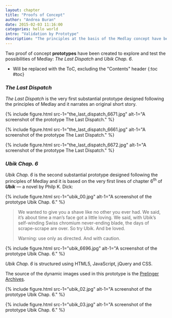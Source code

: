 ```yaml
---
layout: chapter
title: "Proofs of Concept"
author: "Andrea Buran"
date: 2015-02-03 11:16:00
categories: hello world
intro: "Validation by Prototype"
description: "The principles at the basis of the Medlay concept have been validated in two proof of concept prototypes: The Last Dispatch and Ubik Chap. 6."
---
```


Two proof of concept **prototypes** have been created to explore and test the possibilities of Medlay: *The Last Dispatch* and *Ubik Chap. 6*.

+ Will be replaced with the ToC, excluding the "Contents" header
{:toc #toc}

### *The Last Dispatch*

*The Last Dispatch* is the very first substantial prototype designed following the principles of Medlay and it narrates an original short story.

{% include figure.html src-1="the_last_dispatch_6671.jpg" alt-1="A screenshot of the prototype The Last Dispatch." %}

{% include figure.html src-1="the_last_dispatch_6661.jpg" alt-1="A screenshot of the prototype The Last Dispatch." %}

{% include figure.html src-1="the_last_dispatch_6672.jpg" alt-1="A screenshot of the prototype The Last Dispatch." %}

### *Ubik Chap. 6*

*Ubik Chap. 6* is the second substantial prototype designed following the principles of Medlay and it is based on the very first lines of chapter 6<sup>th</sup> of ***Ubik*** — a novel by Philp K. Dick:

{% include figure.html src-1="ubik_00.jpg" alt-1="A screenshot of the prototype Ubik Chap. 6." %}

> We wanted to give you a shave like no other you ever had. We said, it’s about time a man’s face got a little loving. We said, with Ubik’s self-winding Swiss chromium never-ending blade, the days of scrape-scrape are over. So try Ubik. And be loved.
> 
> Warning: use only as directed. And with caution.

{% include figure.html src-1="ubik_6696.jpg" alt-1="A screenshot of the prototype Ubik Chap. 6." %}

*Ubik Chap. 6* is structured using HTML5, JavaScript, jQuery and CSS.

The source of the dynamic images used in this prototype is the [Prelinger Archives](https://archive.org/details/prelinger "The Prelinger Archives").

{% include figure.html src-1="ubik_02.jpg" alt-1="A screenshot of the prototype Ubik Chap. 6." %}

{% include figure.html src-1="ubik_03.jpg" alt-1="A screenshot of the prototype Ubik Chap. 6." %}
